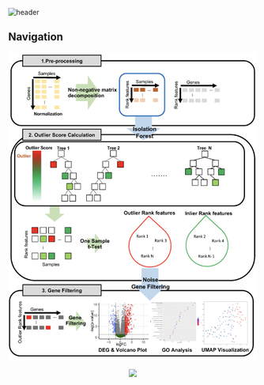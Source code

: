 ![header](https://capsule-render.vercel.app/api?type=transparent&color=Green&height=300&section=header&text=isoNMF&fontSize=90&animation=fadeIn&fontAlignY=38&desc=Isolated%20Forest%20NMF%20Gene%20Filtering!&descAlignY=51&descAlign=62)
## Navigation

<p align="center"> <img src="./image/isoNMF_workflow.png" width="600"/> </p>
<p align="center"> <img src="![isoNMF_workflow](https://github.com/jaeminjj/isoNMF/assets/39480335/37dd6714-c8cb-4266-b70c-b1626f5755f3)" width="600"/> </p>

